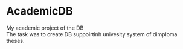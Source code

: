 # AcademicDB
My academic project of the DB <br/>
The task was to create DB suppoirtinh univesity system of dimploma theses.
